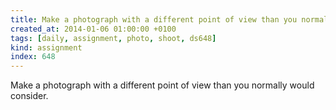```yaml
---
title: Make a photograph with a different point of view than you normally would consider.
created_at: 2014-01-06 01:00:00 +0100
tags: [daily, assignment, photo, shoot, ds648]
kind: assignment
index: 648
---
```


Make a photograph with a different point of view than you normally would consider.
